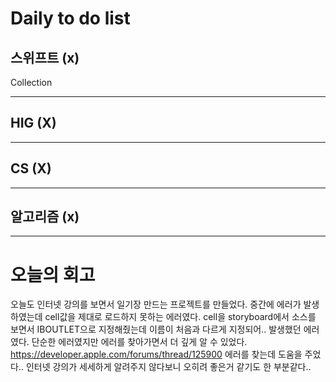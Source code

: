 # Daily to do list
## 스위프트 (x)   
Collection
- - -
## HIG (X)   

-- - -
## CS (X)   

- - -
## 알고리즘 (x)   

---------
# 오늘의 회고
오늘도 인터넷 강의를 보면서 일기장 만드는 프로젝트를 만들었다. 중간에 에러가 발생하였는데 cell값을 제대로 로드하지 못하는 에러였다.
cell을 storyboard에서 소스를 보면서 IBOUTLET으로 지정해줬는데 이름이 처음과 다르게 지정되어.. 발생했던 에러였다. 단순한 에러였지만 에러를 찾아가면서 더 깊게 알 수 있었다.
https://developer.apple.com/forums/thread/125900 에러를 찾는데 도움을 주었다.. 인터넷 강의가 세세하게 알려주지 않다보니 오히려 좋은거 같기도 한 부분같다..
